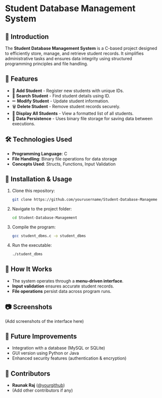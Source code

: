 # Student Database Management System

## 📌 Introduction
The **Student Database Management System** is a C-based project designed to efficiently store, manage, and retrieve student records. It simplifies administrative tasks and ensures data integrity using structured programming principles and file handling.

## 🚀 Features
- 📂 **Add Student** - Register new students with unique IDs.
- 🔎 **Search Student** - Find student details using ID.
- ✏ **Modify Student** - Update student information.
- 🗑 **Delete Student** - Remove student records securely.
- 📜 **Display All Students** - View a formatted list of all students.
- 💾 **Data Persistence** - Uses binary file storage for saving data between executions.

## 🛠 Technologies Used
- **Programming Language**: C
- **File Handling**: Binary file operations for data storage
- **Concepts Used**: Structs, Functions, Input Validation

## 📜 Installation & Usage
1. Clone this repository:
   ```bash
   git clone https://github.com/yourusername/Student-Database-Management.git
   ```
2. Navigate to the project folder:
   ```bash
   cd Student-Database-Management
   ```
3. Compile the program:
   ```bash
   gcc student_dbms.c -o student_dbms
   ```
4. Run the executable:
   ```bash
   ./student_dbms
   ```

## 📌 How It Works
- The system operates through a **menu-driven interface**.
- **Input validation** ensures accurate student records.
- **File operations** persist data across program runs.

## 📷 Screenshots
(Add screenshots of the interface here)

## 🎯 Future Improvements
- Integration with a database (MySQL or SQLite)
- GUI version using Python or Java
- Enhanced security features (authentication & encryption)

## 📜 Contributors
- **Raunak Raj** ([@yourgithub](https://github.com/yourusername))
- (Add other contributors if any)

